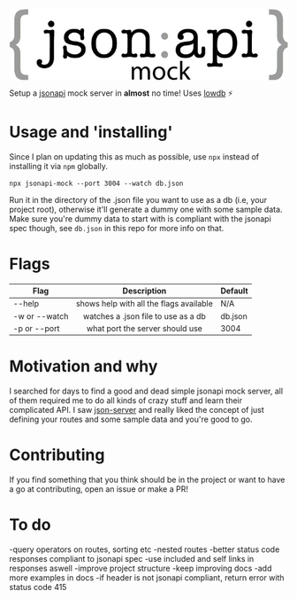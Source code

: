 <img src="https://raw.githubusercontent.com/Thomas-X/jsonapi-mock/master/jsonapi.jpg" align="center" alt="jsonapi mock"/>

Setup a [jsonapi](http://jsonapi.org/) mock server in **almost** no time! Uses [lowdb](https://github.com/typicode/lowdb) ⚡️

# Usage and 'installing'
Since I plan on updating this as much as possible, use `npx` instead of installing it via `npm` globally. 
```
npx jsonapi-mock --port 3004 --watch db.json
```
Run it in the directory of the .json file you want to use as a db (i.e, your project root), otherwise it'll generate a dummy one with some sample data. Make sure you're dummy data to start with is compliant with the jsonapi spec though, see `db.json` in this repo for more info on that.

# Flags
| Flag          | Description     |  Default |
| ------------- |:-------------:|                             ---- |
| --help        | shows help with all the flags available | N/A |
| -w or --watch | watches a .json file to use as a db      | db.json |
| -p or --port | what port the server should use      | 3004 |

# Motivation and why
I searched for days to find a good and dead simple jsonapi mock server, all of them required me to do all kinds of crazy stuff and learn their complicated API. I saw [json-server](https://github.com/typicode/json-server) and really liked the concept of just defining your routes and some sample data and you're good to go.

# Contributing
If you find something that you think should be in the project or want to have a go at contributing, open an issue or make a PR!

# To do
-query operators on routes, sorting etc
-nested routes
-better status code responses compliant to jsonapi spec
-use included and self links in responses aswell
-improve project structure
-keep improving docs
-add more examples in docs
-if header is not jsonapi compliant, return error with status code 415
